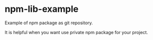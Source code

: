 # npm-lib-example

Example of npm package as git repository.

It is helpful when you want use private npm package for your project.
